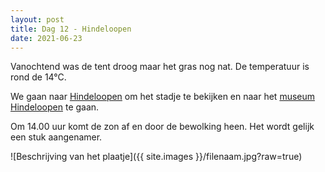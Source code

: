 ```yaml
---
layout: post
title: Dag 12 - Hindeloopen
date: 2021-06-23
---
```

Vanochtend was de tent droog maar het gras nog nat. De temperatuur is rond de 14°C.   

We gaan naar [Hindeloopen](https://nl.wikipedia.org/wiki/Hindeloopen) om het stadje te bekijken en naar het [museum Hindeloopen](https://www.museumhindeloopen.nl/) te gaan.  

Om 14.00 uur komt de zon af en door de bewolking heen. Het wordt gelijk een stuk aangenamer.

![Beschrijving van het plaatje]({{ site.images }}/filenaam.jpg?raw=true)
